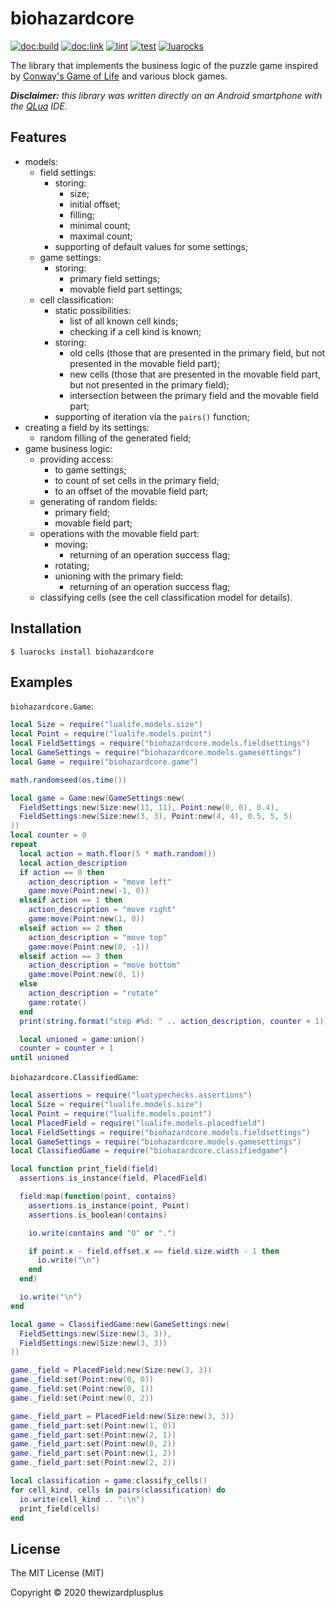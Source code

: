 # biohazardcore

[![doc:build](https://github.com/thewizardplusplus/biohazardcore/actions/workflows/doc.yaml/badge.svg)](https://github.com/thewizardplusplus/biohazardcore/actions/workflows/doc.yaml)
[![doc:link](https://img.shields.io/badge/doc%3Alink-link-blue?logo=github)](https://thewizardplusplus.github.io/biohazardcore/)
[![lint](https://github.com/thewizardplusplus/biohazardcore/actions/workflows/lint.yaml/badge.svg)](https://github.com/thewizardplusplus/biohazardcore/actions/workflows/lint.yaml)
[![test](https://github.com/thewizardplusplus/biohazardcore/actions/workflows/test.yaml/badge.svg)](https://github.com/thewizardplusplus/biohazardcore/actions/workflows/test.yaml)
[![luarocks](https://img.shields.io/badge/luarocks-link-blue?logo=lua)](https://luarocks.org/modules/thewizardplusplus/biohazardcore)

The library that implements the business logic of the puzzle game inspired by [Conway's Game of Life](https://en.wikipedia.org/wiki/Conway's_Game_of_Life) and various block games.

_**Disclaimer:** this library was written directly on an Android smartphone with the [QLua](https://play.google.com/store/apps/details?id=com.quseit.qlua5pro2) IDE._

## Features

- models:
  - field settings:
    - storing:
      - size;
      - initial offset;
      - filling;
      - minimal count;
      - maximal count;
    - supporting of default values for some settings;
  - game settings:
    - storing:
      - primary field settings;
      - movable field part settings;
  - cell classification:
    - static possibilities:
      - list of all known cell kinds;
      - checking if a cell kind is known;
    - storing:
      - old cells (those that are presented in the primary field, but not presented in the movable field part);
      - new cells (those that are presented in the movable field part, but not presented in the primary field);
      - intersection between the primary field and the movable field part;
    - supporting of iteration via the `pairs()` function;
- creating a field by its settings:
  - random filling of the generated field;
- game business logic:
  - providing access:
    - to game settings;
    - to count of set cells in the primary field;
    - to an offset of the movable field part;
  - generating of random fields:
    - primary field;
    - movable field part;
  - operations with the movable field part:
    - moving:
      - returning of an operation success flag;
    - rotating;
    - unioning with the primary field:
      - returning of an operation success flag;
  - classifying cells (see the cell classification model for details).

## Installation

```
$ luarocks install biohazardcore
```

## Examples

`biohazardcore.Game`:

```lua
local Size = require("lualife.models.size")
local Point = require("lualife.models.point")
local FieldSettings = require("biohazardcore.models.fieldsettings")
local GameSettings = require("biohazardcore.models.gamesettings")
local Game = require("biohazardcore.game")

math.randomseed(os.time())

local game = Game:new(GameSettings:new(
  FieldSettings:new(Size:new(11, 11), Point:new(0, 0), 0.4),
  FieldSettings:new(Size:new(3, 3), Point:new(4, 4), 0.5, 5, 5)
))
local counter = 0
repeat
  local action = math.floor(5 * math.random())
  local action_description
  if action == 0 then
    action_description = "move left"
    game:move(Point:new(-1, 0))
  elseif action == 1 then
    action_description = "move right"
    game:move(Point:new(1, 0))
  elseif action == 2 then
    action_description = "move top"
    game:move(Point:new(0, -1))
  elseif action == 3 then
    action_description = "move bottom"
    game:move(Point:new(0, 1))
  else
    action_description = "rotate"
    game:rotate()
  end
  print(string.format("step #%d: " .. action_description, counter + 1))

  local unioned = game:union()
  counter = counter + 1
until unioned
```

`biohazardcore.ClassifiedGame`:

```lua
local assertions = require("luatypechecks.assertions")
local Size = require("lualife.models.size")
local Point = require("lualife.models.point")
local PlacedField = require("lualife.models.placedfield")
local FieldSettings = require("biohazardcore.models.fieldsettings")
local GameSettings = require("biohazardcore.models.gamesettings")
local ClassifiedGame = require("biohazardcore.classifiedgame")

local function print_field(field)
  assertions.is_instance(field, PlacedField)

  field:map(function(point, contains)
    assertions.is_instance(point, Point)
    assertions.is_boolean(contains)

    io.write(contains and "O" or ".")

    if point.x - field.offset.x == field.size.width - 1 then
      io.write("\n")
    end
  end)

  io.write("\n")
end

local game = ClassifiedGame:new(GameSettings:new(
  FieldSettings:new(Size:new(3, 3)),
  FieldSettings:new(Size:new(3, 3))
))

game._field = PlacedField:new(Size:new(3, 3))
game._field:set(Point:new(0, 0))
game._field:set(Point:new(0, 1))
game._field:set(Point:new(0, 2))

game._field_part = PlacedField:new(Size:new(3, 3))
game._field_part:set(Point:new(1, 0))
game._field_part:set(Point:new(2, 1))
game._field_part:set(Point:new(0, 2))
game._field_part:set(Point:new(1, 2))
game._field_part:set(Point:new(2, 2))

local classification = game:classify_cells()
for cell_kind, cells in pairs(classification) do
  io.write(cell_kind .. ":\n")
  print_field(cells)
end
```

## License

The MIT License (MIT)

Copyright &copy; 2020 thewizardplusplus
